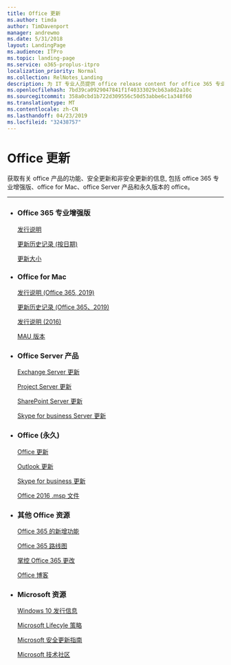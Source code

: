 ```yaml
---
title: Office 更新
ms.author: timda
author: TimDavenport
manager: andrewmo
ms.date: 5/31/2018
layout: LandingPage
ms.audience: ITPro
ms.topic: landing-page
ms.service: o365-proplus-itpro
localization_priority: Normal
ms.collection: RelNotes_Landing
description: 为 IT 专业人员提供 office release content for office 365 专业增强版、office for Mac、永久 office 和 office Server 产品的链接
ms.openlocfilehash: 7bd39ca0929047841f1f40333029cb63a8d2a10c
ms.sourcegitcommit: 358a0cbd1b722d309556c50d53abbe6c1a348f60
ms.translationtype: MT
ms.contentlocale: zh-CN
ms.lasthandoff: 04/23/2019
ms.locfileid: "32438757"
---
```

# <a name="office-updates"></a>Office 更新

  
获取有关 office 产品的功能、安全更新和非安全更新的信息, 包括 office 365 专业增强版、office for Mac、office Server 产品和永久版本的 office。
  

---

<ul class="panelContent cardsW">
    <li>
        <div class="cardSize">
            <div class="cardPadding">
                <div class="card">
                    <div class="cardText">
                        <h3>Office 365 专业增强版</h3>
                        <p><a href="release-notes-office365-proplus.md">发行说明</a></p>
                        <p><a href="update-history-office365-proplus-by-date.md">更新历史记录 (按日期)</a></p>
                        <p><a href="download-sizes-office365-proplus-updates.md">更新大小</a></p>
                    </div>
                </div>
            </div>
        </div>
    </li>
    <li>
        <div class="cardSize">
            <div class="cardPadding">
                <div class="card">
                    <div class="cardText">
                        <h3>Office for Mac</h3>
                        <p><a href="release-notes-office-for-mac.md">发行说明 (Office 365, 2019)</a></p>
                        <p><a href="update-history-office-for-mac.md">更新历史记录 (Office 365、2019)</a></p>
                        <p><a href="release-notes-office-2016-mac.md">发行说明 (2016)</a></p>
                        <p><a href="release-history-microsoft-autoupdate.md">MAU 版本</a></p>
                     </div>
                </div>
            </div>
        </div>
    </li>
    <li>
        <div class="cardSize">
            <div class="cardPadding">
                <div class="card">
                    <div class="cardText">
                        <h3>Office Server 产品</h3>
                        <p><a href="https://docs.microsoft.com/Exchange/new-features/build-numbers-and-release-dates">Exchange Server 更新</a></p>
                        <p><a href="project-server-updates.md">Project Server 更新</a></p>
                        <p><a href="sharepoint-updates.md">SharePoint Server 更新</a></p>
                        <p><a href="https://docs.microsoft.com/SkypeForBusiness/sfb-server-updates">Skype for business Server 更新</a></p>
               </div>
                </div>
            </div>
        </div> 
    </li>
</ul>  


<ul class="panelContent cardsW">
    <li>
        <div class="cardSize">
            <div class="cardPadding">
                <div class="card">
                    <div class="cardText">
                        <h3>Office (永久)</h3>
                            <p><a href="office-updates-msi.md">Office 更新</a></p>
                            <p><a href="outlook-updates-msi.md">Outlook 更新</a></p>
                            <p><a href="https://docs.microsoft.com/SkypeForBusiness/sfb-client-updates">Skype for business 更新</a></p>
                            <p><a href="msp-files-office-2016.md">Office 2016 .msp 文件</a></p>
                    </div>
                </div>
            </div>
        </div>
    </li>
    <li>
        <div class="cardSize">
            <div class="cardPadding">
                <div class="card">
                    <div class="cardText">
                        <h3>其他 Office 资源</h3>
                            <p><a href="https://support.office.com/article/95c8d81d-08ba-42c1-914f-bca4603e1426">Office 365 的新增功能</a></p>
                            <p><a href="https://www.microsoft.com/microsoft-365/roadmap?rtc=2&filters=O365">Office 365 路线图</a></p>
                            <p><a href="https://support.office.com/article/719f4904-cbdd-4889-a0cf-fbd7837dfecd">掌控 Office 365 更改</a></p>
                            <p><a href="https://www.microsoft.com/microsoft-365/blog/office/">Office 博客</a></p>
                    </div>
                </div>
            </div>
        </div>
    </li>
    <li>
        <div class="cardSize">
            <div class="cardPadding">
                <div class="card">
                    <div class="cardText">
                        <h3>Microsoft 资源</h3>
                            <p><a href="https://www.microsoft.com/itpro/windows-10/release-information">Windows 10 发行信息</a></p>
                            <p><a href="https://support.microsoft.com/lifecycle">Microsoft Lifecyle 策略</a></p>
                            <p><a href="https://portal.msrc.microsoft.com/">Microsoft 安全更新指南</a></p>
                            <p><a href="https://techcommunity.microsoft.com/">Microsoft 技术社区</a></p>
                    </div>
                </div>
            </div>
        </div>
    </li>
</ul>  
